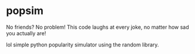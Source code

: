 # popsim
No friends? No problem! This code laughs at every joke, no matter how sad you actually are!

lol simple python popularity simulator using the random library.

